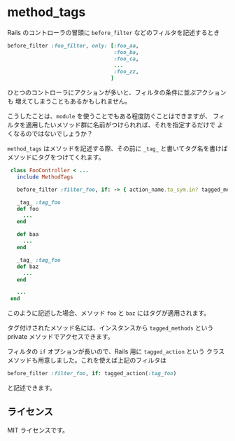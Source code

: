 method_tags
==============

Rails のコントローラの冒頭に `before_filter` などのフィルタを記述するとき

```ruby
before_filter :foo_filter, only: [:foo_aa,
                                  :foo_ba,
                                  :foo_ca,
                                  ...
                                  :foo_zz,
                                 ]
```

ひとつのコントローラにアクションが多いと、フィルタの条件に並ぶアクションも
増えてしまうこともあるかもしれません。

こうしたことは、`module` を使うことでもある程度防ぐことはできますが、
フィルタを適用したいメソッド群に名前がつけられれば、それを指定するだけで
よくなるのではないでしょうか？

`method_tags` はメソッドを記述する際、その前に `_tag_` と書いてタグ名を書けば
メソッドにタグをつけてくれます。

```ruby
 class FooController < ...
   include MethodTags

   before_filter :filter_foo, if: -> { action_name.to_sym.in? tagged_methods(:tag_foo) }

   _tag_ :tag_foo
   def foo
     ...
   end

   def baa
     ...
   end

   _tag_ :tag_foo
   def baz
     ...
   end

   ...
 end
```

このように記述した場合、メソッド `foo` と `baz` にはタグが適用されます。

タグ付けされたメソッド名には、インスタンスから `tagged_methods` という private メソッドでアクセスできます。

フィルタの `if` オプションが長いので、Rails 用に `tagged_action` という
クラスメソッドも用意しました。これを使えば上記のフィルタは

```ruby
before_filter :filter_foo, if: tagged_action(:tag_foo)
```

と記述できます。


ライセンス
-----------
MIT ライセンスです。
